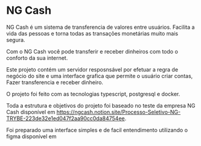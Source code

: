 # NG Cash

NG Cash é um sistema de transferencia de valores entre usuários.
Facilita a vida das pessoas e torna todas as transações monetárias muito mais segura.

Com o NG Cash você pode transferir e receber dinheiros com todo o conforto da sua internet.


Este projeto contém um servidor resposnsável por efetuar a regra de negócio do site e uma interface grafica que permite o usuário criar contas, Fazer transferencia e receber dinheiro.

O projeto foi feito com as tecnologias typescript, postgresql e docker.

Toda a estrutura e objetivos do projeto foi baseado no teste da empresa NG Cash disponível em https://ngcash.notion.site/Processo-Seletivo-NG-TRYBE-223de32e1ed047f2aa90cc0da84754ee.

Foi preparado uma interface simples e de facil entendimento utilizando o figma disponível em  